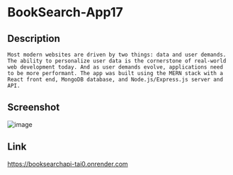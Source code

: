 # BookSearch-App17
## Description
```
Most modern websites are driven by two things: data and user demands. The ability to personalize user data is the cornerstone of real-world web development today. And as user demands evolve, applications need to be more performant. The app was built using the MERN stack with a React front end, MongoDB database, and Node.js/Express.js server and API.
```
## Screenshot
![image](https://github.com/CodyCCL/BookSearch-App17/assets/142187489/50b86600-bc6e-4cf9-b801-2c902e9b4960)

## Link
https://booksearchapi-tai0.onrender.com

